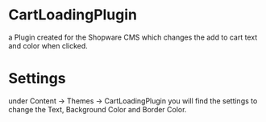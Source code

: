 # CartLoadingPlugin
a Plugin created for the Shopware CMS which changes the add to cart text and color when clicked.

# Settings
under Content -> Themes -> CartLoadingPlugin you will find the settings to change the Text, Background Color and Border Color.
